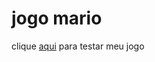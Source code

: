 # jogo mario
clique <a href='https://kaiozynn.github.io/jogo-mario/'>aqui</a> para testar meu jogo
 
